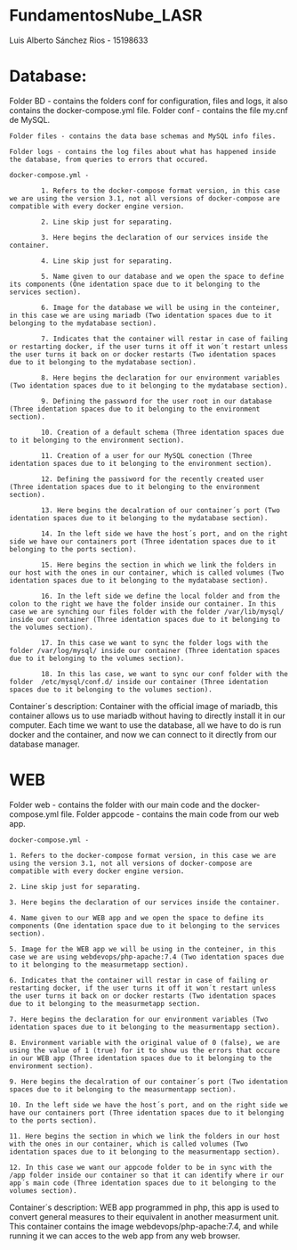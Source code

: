 # FundamentosNube_LASR
Luis Alberto Sánchez Rios - 15198633

# Database:
Folder BD - contains the folders conf for configuration, files and logs, it also contains the docker-compose.yml file.
    Folder conf - contains the file my.cnf de MySQL.

    Folder files - contains the data base schemas and MySQL info files.

    Folder logs - contains the log files about what has happened inside the database, from queries to errors that occured.

    docker-compose.yml - 

            1. Refers to the docker-compose format version, in this case we are using the version 3.1, not all versions of docker-compose are compatible with every docker engine version.

            2. Line skip just for separating.

            3. Here begins the declaration of our services inside the container.

            4. Line skip just for separating. 

            5. Name given to our database and we open the space to define its components (One identation space due to it belonging to the services section).

            6. Image for the database we will be using in the conteiner, in this case we are using mariadb (Two identation spaces due to it belonging to the mydatabase section).

            7. Indicates that the container will restar in case of failing or restarting docker, if the user turns it off it won´t restart unless the user turns it back on or docker restarts (Two identation spaces due to it belonging to the mydatabase section).

            8. Here begins the declaration for our environment variables (Two identation spaces due to it belonging to the mydatabase section).

            9. Defining the password for the user root in our database (Three identation spaces due to it belonging to the environment section).

            10. Creation of a default schema (Three identation spaces due to it belonging to the environment section). 

            11. Creation of a user for our MySQL conection (Three identation spaces due to it belonging to the environment section).

            12. Defining the passiword for the recently created user (Three identation spaces due to it belonging to the environment section).

            13. Here begins the decalration of our container´s port (Two identation spaces due to it belonging to the mydatabase section).

            14. In the left side we have the host´s port, and on the right side we have our containers port (Three identation spaces due to it belonging to the ports section).

            15. Here begins the section in which we link the folders in our host with the ones in our container, which is called volumes (Two identation spaces due to it belonging to the mydatabase section).

            16. In the left side we define the local folder and from the colon to the right we have the folder inside our container. In this case we are synching our files folder with the folder /var/lib/mysql/ inside our container (Three identation spaces due to it belonging to the volumes section).

            17. In this case we want to sync the folder logs with the folder /var/log/mysql/ inside our container (Three identation spaces due to it belonging to the volumes section).
            
            18. In this las case, we want to sync our conf folder with the folder  /etc/mysql/conf.d/ inside our container (Three identation spaces due to it belonging to the volumes section).

Container´s description: Container with the official image of mariadb, this container allows us to use mariadb without having to directly install it in our computer. Each time we want to use the database, all we have to do is run docker and the container, and now we can connect to it directly from our database manager.

# WEB
Folder web - contains the folder with our main code and the docker-compose.yml file.
    Folder appcode - contains the main code from our web app.

    docker-compose.yml - 

    1. Refers to the docker-compose format version, in this case we are using the version 3.1, not all versions of docker-compose are compatible with every docker engine version.

    2. Line skip just for separating.

    3. Here begins the declaration of our services inside the container.

    4. Name given to our WEB app and we open the space to define its components (One identation space due to it belonging to the services section).

    5. Image for the WEB app we will be using in the conteiner, in this case we are using webdevops/php-apache:7.4 (Two identation spaces due to it belonging to the measurmetapp section).

    6. Indicates that the container will restar in case of failing or restarting docker, if the user turns it off it won´t restart unless the user turns it back on or docker restarts (Two identation spaces due to it belonging to the measurmetapp section.

    7. Here begins the declaration for our environment variables (Two identation spaces due to it belonging to the measurmentapp section).

    8. Environment variable with the original value of 0 (false), we are using the value of 1 (true) for it to show us the errors that occure in our WEB app (Three identation spaces due to it belonging to the environment section).

    9. Here begins the decalration of our container´s port (Two identation spaces due to it belonging to the measurmentapp section).

    10. In the left side we have the host´s port, and on the right side we have our containers port (Three identation spaces due to it belonging to the ports section).

    11. Here begins the section in which we link the folders in our host with the ones in our container, which is called volumes (Two identation spaces due to it belonging to the measurmentapp section).

    12. In this case we want our appcode folder to be in sync with the /app folder inside our container so that it can identify where ir our app´s main code (Three identation spaces due to it belonging to the volumes section).
    
Container´s description: WEB app programmed in php, this app is used to convert general measures to their equivalent in another measurment unit. This container contains the image webdevops/php-apache:7.4, and while running it we can acces to the web app from any web browser.

